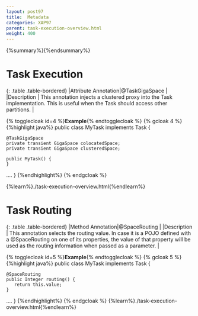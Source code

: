 ```yaml
---
layout: post97
title:  Metadata
categories: XAP97
parent: task-execution-overview.html
weight: 400
---
```


{%summary%}{%endsummary%}


# Task Execution

{: .table .table-bordered}
|Attribute Annotation|@TaskGigaSpace   |
|Description         | This annotation injects a clustered proxy into the Task implementation. This is useful when the Task should access other partitions.   |


{% togglecloak id=4 %}**Example**{% endtogglecloak %}
{% gcloak 4 %}
{%highlight java%}
public class MyTask implements Task<Integer>  {

    @TaskGigaSpace
    private transient GigaSpace colocatedSpace;
    private transient GigaSpace clusteredSpace;

    public MyTask() {
    }
....
}
{%endhighlight%}
{% endgcloak %}

{%learn%}./task-execution-overview.html{%endlearn%}


# Task Routing

{: .table .table-bordered}
|Method Annotation|@SpaceRouting  |
|Description         | This annotation selects the routing value. In case it is a POJO defined with a @SpaceRouting on one of its properties, the value of that property will be used as the routing information when passed as a parameter.   |


{% togglecloak id=5 %}**Example**{% endtogglecloak %}
{% gcloak 5 %}
{%highlight java%}
public class MyTask implements Task<Integer>  {

    @SpaceRouting
    public Integer routing() {
       return this.value;
    }
....
}
{%endhighlight%}
{% endgcloak %}
{%learn%}./task-execution-overview.html{%endlearn%}